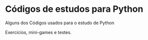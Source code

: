 # Códigos de estudos para Python
 Alguns dos Códigos usados para o estudo de Python

 Exercicíos, mini-games e testes.
